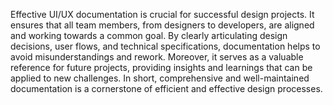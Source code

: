 Effective UI/UX documentation is crucial for successful design projects. It ensures that all team members, from designers to developers, are aligned and working towards a common goal. By clearly articulating design decisions, user flows, and technical specifications, documentation helps to avoid misunderstandings and rework. Moreover, it serves as a valuable reference for future projects, providing insights and learnings that can be applied to new challenges. In short, comprehensive and well-maintained documentation is a cornerstone of efficient and effective design processes.